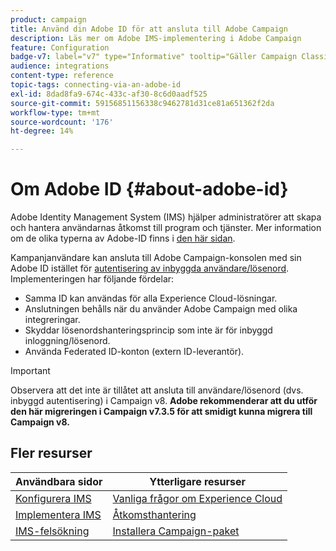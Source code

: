 ```yaml
---
product: campaign
title: Använd din Adobe ID för att ansluta till Adobe Campaign
description: Läs mer om Adobe IMS-implementering i Adobe Campaign
feature: Configuration
badge-v7: label="v7" type="Informative" tooltip="Gäller Campaign Classic v7"
audience: integrations
content-type: reference
topic-tags: connecting-via-an-adobe-id
exl-id: 8dad8fa9-674c-433c-af30-8c6d0aadf525
source-git-commit: 59156851156338c9462781d31ce81a651362f2da
workflow-type: tm+mt
source-wordcount: '176'
ht-degree: 14%

---
```


# Om Adobe ID {#about-adobe-id}

Adobe Identity Management System (IMS) hjälper administratörer att skapa och hantera användarnas åtkomst till program och tjänster. Mer information om de olika typerna av Adobe-ID finns i [den här sidan](https://helpx.adobe.com/enterprise/using/identity.html).

Kampanjanvändare kan ansluta till Adobe Campaign-konsolen med sin Adobe ID istället för [autentisering av inbyggda användare/lösenord](../../platform/using/access-management-operators.md). Implementeringen har följande fördelar:

* Samma ID kan användas för alla Experience Cloud-lösningar.
* Anslutningen behålls när du använder Adobe Campaign med olika integreringar.
* Skyddar lösenordshanteringsprincip som inte är för inbyggd inloggning/lösenord.
* Använda Federated ID-konton (extern ID-leverantör).

>[!IMPORTANT]
>
> Observera att det inte är tillåtet att ansluta till användare/lösenord (dvs. inbyggd autentisering) i Campaign v8. **Adobe rekommenderar att du utför den här migreringen i Campaign v7.3.5 för att smidigt kunna migrera till Campaign v8.**


<!--
>[!IMPORTANT]
>
>If you are connecting to Campaign through Adobe Identity Service (IMS), you need to upgrade to the latest build to be able to connect to Campaign after **June 30, 2021**. This upgrade is mandatory for both Campaign server and client console. 
>
>Depending on your current version, you must upgrade to one of the following releases: 
>
> * [Campaign [!DNL Gold Standard] 11](../../rn/using/gold-standard.md)
> * [Campaign 21.1.4](../../rn/using/latest-release.md)
>
>[Learn more about IMS updates](../../technotes/using/ims-updates.md)
-->

## Fler resurser

| Användbara sidor | Ytterligare resurser |
|---|---|
| [Konfigurera IMS](../../integrations/using/configuring-ims.md) | [Vanliga frågor om Experience Cloud](https://experienceleague.adobe.com/docs/core-services/interface/manage-users-and-products/faq.html) |
| [Implementera IMS](../../integrations/using/implementing-ims.md) | [Åtkomsthantering](../../platform/using/access-management.md) |
| [IMS-felsökning](../../integrations/using/ims-troubleshooting.md) | [Installera Campaign-paket](../../installation/using/installing-campaign-standard-packages.md) |
